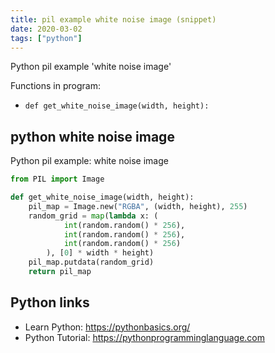 ```yaml
---
title: pil example white noise image (snippet)
date: 2020-03-02
tags: ["python"]
---
```

Python pil example 'white noise image'

Functions in program: 
* `def get_white_noise_image(width, height):`

## python white noise image

Python pil example: white noise image

```python
from PIL import Image

def get_white_noise_image(width, height):
    pil_map = Image.new("RGBA", (width, height), 255)
    random_grid = map(lambda x: (
            int(random.random() * 256),
            int(random.random() * 256),
            int(random.random() * 256)
        ), [0] * width * height)
    pil_map.putdata(random_grid)
    return pil_map

```

## Python links

- Learn Python: https://pythonbasics.org/
- Python Tutorial: https://pythonprogramminglanguage.com

